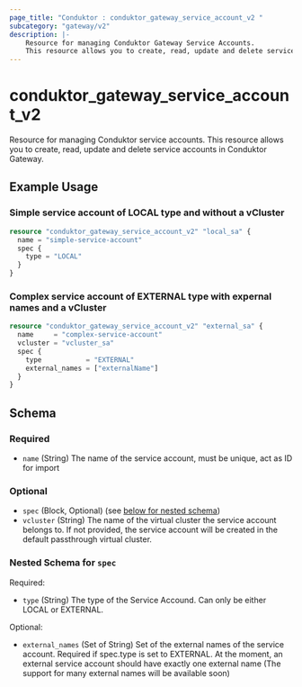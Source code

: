 ```yaml
---
page_title: "Conduktor : conduktor_gateway_service_account_v2 "
subcategory: "gateway/v2"
description: |-
    Resource for managing Conduktor Gateway Service Accounts.
    This resource allows you to create, read, update and delete service accounts in Conduktor Gateway.
---
```


# conduktor_gateway_service_account_v2

Resource for managing Conduktor service accounts.
This resource allows you to create, read, update and delete service accounts in Conduktor Gateway.

## Example Usage

### Simple service account of LOCAL type and without a vCluster
```terraform
resource "conduktor_gateway_service_account_v2" "local_sa" {
  name = "simple-service-account"
  spec {
    type = "LOCAL"
  }
}
```

### Complex service account of EXTERNAL type with expernal names and a vCluster
```terraform
resource "conduktor_gateway_service_account_v2" "external_sa" {
  name     = "complex-service-account"
  vcluster = "vcluster_sa"
  spec {
    type           = "EXTERNAL"
    external_names = ["externalName"]
  }
}
```


<!-- schema generated by tfplugindocs -->
## Schema

### Required

- `name` (String) The name of the service account, must be unique, act as ID for import

### Optional

- `spec` (Block, Optional) (see [below for nested schema](#nestedblock--spec))
- `vcluster` (String) The name of the virtual cluster the service account belongs to. If not provided, the service account will be created in the default passthrough virtual cluster.

<a id="nestedblock--spec"></a>
### Nested Schema for `spec`

Required:

- `type` (String) The type of the Service Accound. Can only be either LOCAL or EXTERNAL.

Optional:

- `external_names` (Set of String) Set of the external names of the service account. Required if spec.type is set to EXTERNAL. At the moment, an external service account should have exactly one external name (The support for many external names will be available soon)



